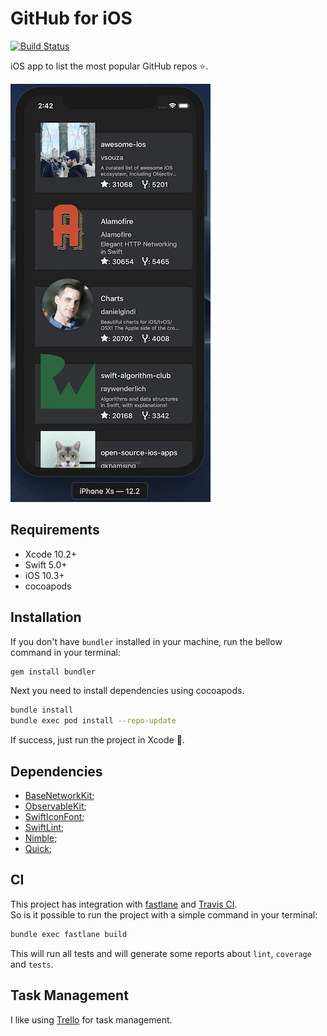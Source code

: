 # GitHub for iOS

[![Build Status](https://travis-ci.com/limadeveloper/GitHub.svg?branch=develop)](https://travis-ci.com/limadeveloper/GitHub)

iOS app to list the most popular GitHub repos ⭐️.

![GitHub](Docs/Images/screenshots/01.png)

## Requirements

- Xcode 10.2+
- Swift 5.0+
- iOS 10.3+
- cocoapods

## Installation

If you don't have `bundler` installed in your machine, run the bellow command in your terminal:

```sh
gem install bundler
```

Next you need to install dependencies using cocoapods.

```sh
bundle install
bundle exec pod install --repo-update
```

If success, just run the project in Xcode 🎉.

## Dependencies

- [BaseNetworkKit](https://github.com/limadeveloper/BaseNetworkKit);
- [ObservableKit](https://github.com/limadeveloper/ObservableKit);
- [SwiftIconFont](https://github.com/0x73/SwiftIconFont);
- [SwiftLint](https://github.com/realm/SwiftLint);
- [Nimble](https://github.com/Quick/Nimble);
- [Quick](https://github.com/Quick/Quick);

## CI

This project has integration with [fastlane](https://fastlane.tools) and [Travis CI](https://travis-ci.com/limadeveloper/GitHub).  
So is it possible to run the project with a simple command in your terminal:

```sh
bundle exec fastlane build
```

This will run all tests and will generate some reports about `lint`, `coverage` and `tests`.

## Task Management

I like using [Trello](https://trello.com/b/S1WKcAj6) for task management.